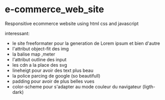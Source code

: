 # e-commerce_web_site
Responsitive ecommerce website using html css and javascript

interessant:
- le site freeformater pour la generation de Lorem ipsum et bien d'autre
- l'attribut object-fit des img
- la balise map ,meter
- l'attribut outline des input
- les cdn a la place des svg
- lineheigt pour avoir des text plus beau
- la police parcing de google (so beautifull)
- padding pour avoir de plus belles vues
- color-scheme pour s'adapter au mode couleur du navigateur (ligth-dark)

